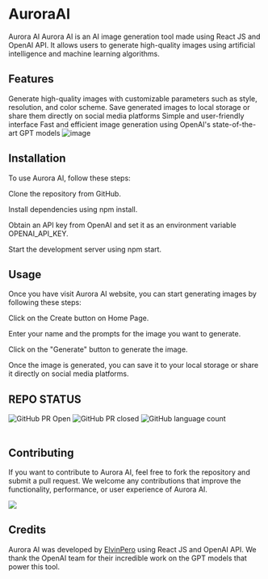 # AuroraAI

Aurora AI
Aurora AI is an AI image generation tool made using React JS and OpenAI API.
It allows users to generate high-quality images using artificial intelligence and machine learning algorithms.

## Features
Generate high-quality images with customizable parameters such as style, resolution, and color scheme.
Save generated images to local storage or share them directly on social media platforms
Simple and user-friendly interface
Fast and efficient image generation using OpenAI's state-of-the-art GPT models
![image](https://user-images.githubusercontent.com/101408574/229397208-84b5caef-1f8b-4d7f-ac9f-3fb619923782.png)



## Installation
To use Aurora AI, follow these steps:

Clone the repository from GitHub.

Install dependencies using npm install.

Obtain an API key from OpenAI and set it as an environment variable OPENAI_API_KEY.

Start the development server using npm start.

## Usage
Once you have visit Aurora AI website, you can start generating images by following these steps:

Click on the Create button on Home Page.

Enter your name and the prompts for the image you want to generate.

Click on the "Generate" button to generate the image.

Once the image is generated, you can save it to your local storage or share it directly on social media platforms.

## REPO STATUS

![GitHub PR Open](https://img.shields.io/github/issues-pr/ElvinPero/AuroraAi?style=for-the-badge&color=aqua)
![GitHub PR closed](https://img.shields.io/github/issues-pr-closed-raw/ElvinPero/AuroraAi?style=for-the-badge&color=blue)
![GitHub language count](https://img.shields.io/github/languages/count/ElvinPero/AuroraAi?style=for-the-badge&color=brightgreen)
<br><br>

## Contributing

If you want to contribute to Aurora AI, feel free to fork the repository and submit a pull request.
We welcome any contributions that improve the functionality, performance, or user experience of Aurora AI.

<a href="https://github.com/ElvinPero/PriceTemplate/graphs/contributors">
  <img src="https://contrib.rocks/image?repo=ElvinPero/AuroraAi" />
</a>


## Credits
Aurora AI was developed by <a href="https://github.com/ElvinPero/">ElvinPero</a> using React JS and OpenAI API. We thank the OpenAI team for their incredible work on the GPT models that power this tool.
